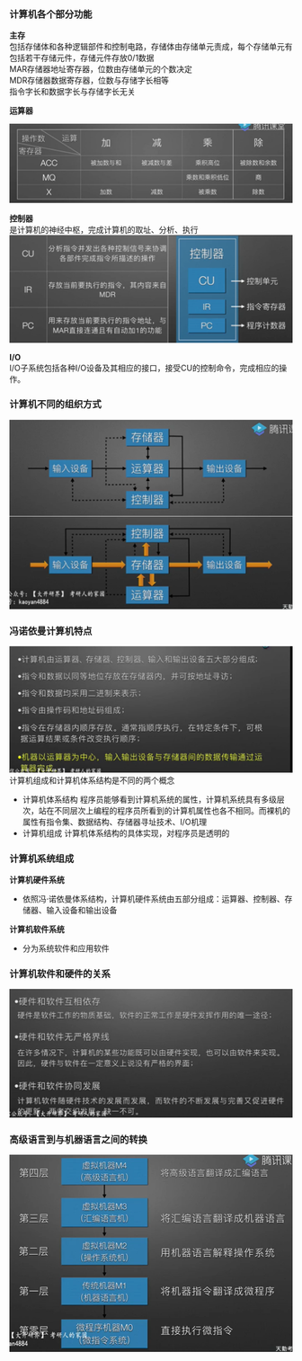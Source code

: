 ### 计算机各个部分功能
**主存**  
包括存储体和各种逻辑部件和控制电路，存储体由存储单元责成，每个存储单元有包括若干存储元件，存储元件存放0/1数据  
MAR存储器地址寄存器，位数由存储单元的个数决定  
MDR存储器数据寄存器，位数与存储字长相等  
指令字长和数据字长与存储字长无关  

**运算器**

![](../picture/计算机部件功能1.png)

**控制器**  
是计算机的神经中枢，完成计算机的取址、分析、执行
![](../picture/计算机部件功能2.png)

**I/O**  
I/O子系统包括各种I/O设备及其相应的接口，接受CU的控制命令，完成相应的操作。
### 计算机不同的组织方式
![](../picture/计算机组织方式1.png)

### 冯诺依曼计算机特点
![](../picture/冯诺依曼计算机特点.png)
计算机组成和计算机体系结构是不同的两个概念
- 计算机体系结构
程序员能够看到计算机系统的属性，计算机系统具有多级层次，站在不同层次上编程的程序员所看到的计算机属性也各不相同。而裸机的属性有指令集、数据结构、存储器寻址技术、I/O机理
- 计算机组成
计算机体系结构的具体实现，对程序员是透明的  

### 计算机系统组成
**计算机硬件系统**
- 依照冯·诺依曼体系结构，计算机硬件系统由五部分组成：运算器、控制器、存储器、输入设备和输出设备  


**计算机软件系统**  
- 分为系统软件和应用软件

### 计算机软件和硬件的关系
![](../picture/软件和硬件的关系.png)

### 高级语言到与机器语言之间的转换
![](../picture/计算机命令层序.png)
